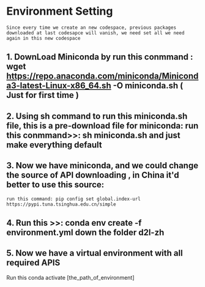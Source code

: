 
# Environment Setting
    Since every time we create an new codespace, previous packages downloaded at last codesapce will vanish, we need set all we need again in this new codespace
## 1.  DownLoad Miniconda by run this conmmand : wget https://repo.anaconda.com/miniconda/Miniconda3-latest-Linux-x86_64.sh -O miniconda.sh ( Just for first time )
## 2.  Using sh command to run this miniconda.sh file, this is a pre-download file for miniconda: run this conmmand>>: sh miniconda.sh and just make everything default
## 3.  Now we have miniconda, and we could change the source of API downloading , in China it'd better to use this source:
    run this command: pip config set global.index-url https://pypi.tuna.tsinghua.edu.cn/simple
## 4. Run this >>: conda env create -f environment.yml down the folder d2l-zh
## 5. Now we have a virtual environment with all required APIS
 Run this conda activate [the_path_of_environment]